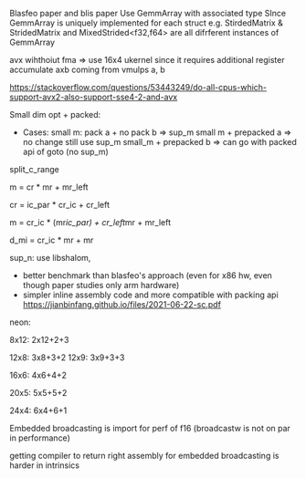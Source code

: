 Blasfeo paper and blis paper
Use GemmArray with associated type
SInce GemmArray is uniquely implemented for each struct
e.g. 
StirdedMatrix<f32> & StridedMatrix<f64> and MixedStrided<f32,f64> are all difrferent instances of GemmArray


avx wihthoiut fma => use 16x4 ukernel since it requires additional register accumulate axb coming from vmulps a, b

https://stackoverflow.com/questions/53443249/do-all-cpus-which-support-avx2-also-support-sse4-2-and-avx



Small dim opt + packed:

- Cases:
small m: pack a + no pack b => sup_m
small m + prepacked a => no change still use sup_m
small_m + prepacked b => can go with packed api of goto (no sup_m)


split_c_range

m = cr * mr + mr_left

cr = ic_par * cr_ic + cr_left

m = cr_ic * (mr*ic_par) + cr_left*mr + mr_left


d_mi = cr_ic * mr + mr


sup_n: use libshalom, 
- better benchmark than blasfeo's approach (even for x86 hw, even though paper studies only arm hardware)
- simpler inline assembly code and more compatible with packing api
https://jianbinfang.github.io/files/2021-06-22-sc.pdf


neon:

8x12:
2x12+2+3

12x8:
3x8+3+2
12x9:
3x9+3+3

16x6:
4x6+4+2

20x5:
5x5+5+2

24x4:
6x4+6+1









Embedded broadcasting is import for perf of f16 (broadcastw is not on par in performance)

getting compiler to return right assembly for embedded broadcasting is harder in intrinsics